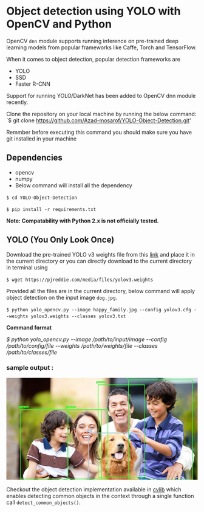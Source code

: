# Object detection using YOLO with OpenCV and Python 

OpenCV `dnn` module supports running inference on pre-trained deep learning models from popular frameworks like Caffe, Torch and TensorFlow. 

When it comes to object detection, popular detection frameworks are
 * YOLO
 * SSD
 * Faster R-CNN
 
 Support for running YOLO/DarkNet has been added to OpenCV dnn module recently. 

 Clone the repository on your local machine by running the below command:
 `$ git clone https://github.com/Azad-mosarof/YOLO-Object-Detection.git'
 
  Remmber before executing this command you should make sure you have git installed in your machine
 
 ## Dependencies
  * opencv
  * numpy
  * Below command will install all the dependency

   `$ cd YOLO-Object-Detection`
   
   `$ pip install -r requirements.txt`

**Note: Compatability with Python 2.x is not officially tested.**

 ## YOLO (You Only Look Once)
 
 Download the pre-trained YOLO v3 weights file from this [link](https://pjreddie.com/media/files/yolov3.weights) and place it in the current directory or you can directly download to the current directory in terminal using
 
 `$ wget https://pjreddie.com/media/files/yolov3.weights`
 
 Provided all the files are in the current directory, below command will apply object detection on the input image `dog.jpg`.
 
 `$ python yolo_opencv.py --image happy_family.jpg --config yolov3.cfg --weights yolov3.weights --classes yolov3.txt`
 
 
 **Command format** 
 
 _$ python yolo_opencv.py --image /path/to/input/image --config /path/to/config/file --weights /path/to/weights/file --classes /path/to/classes/file_
 
 ### sample output :
 ![](detected_objects.jpg)
 
Checkout the object detection implementation available in [cvlib](http:cvlib.net) which enables detecting common objects in the context through a single function call `detect_common_objects()`.
